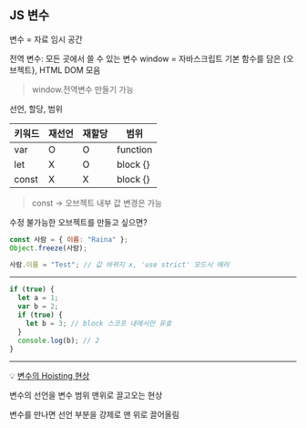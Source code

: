 ## JS 변수

변수 = 자료 임시 공간

전역 변수: 모든 곳에서 쓸 수 있는 변수
window = 자바스크립트 기본 함수를 담은 {오브젝트}, HTML DOM 모음

> window.전역변수 만들기 가능

선언, 할당, 범위

| 키워드 | 재선언 | 재할당 | 범위     |
| ------ | ------ | ------ | -------- |
| var    | O      | O      | function |
| let    | X      | O      | block {} |
| const  | X      | X      | block {} |

> const -> 오브젝트 내부 값 변경은 가능

수정 불가능한 오브젝트를 만들고 싶으면?

```js
const 사람 = { 이름: "Raina" };
Object.freeze(사람);

사람.이름 = "Test"; // 값 바뀌지 x, 'use strict' 모드시 에러
```

---

```js
if (true) {
  let a = 1;
  var b = 2;
  if (true) {
    let b = 3; // block 스코프 내에서만 유효
  }
  console.log(b); // 2
}
```

---

💡 [변수의 Hoisting 현상](호이스팅.md)

변수의 선언을 변수 범위 맨위로 끌고오는 현상

변수를 만나면 선언 부분을 강제로 맨 위로 끌어올림
